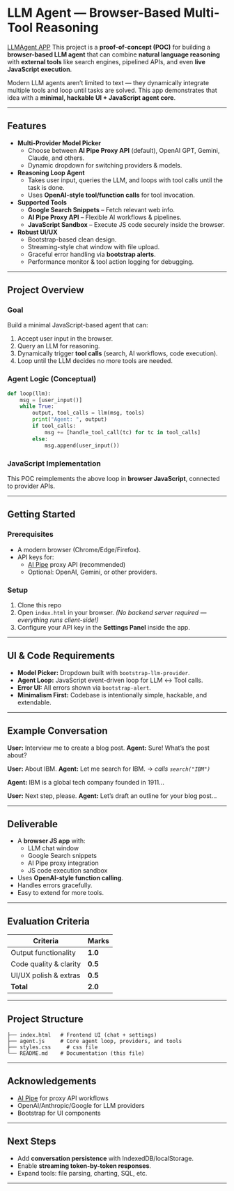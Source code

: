 # LLM Agent — Browser-Based Multi-Tool Reasoning
[LLMAgent APP](https://llm-agent-phi.vercel.app/)
This project is a **proof-of-concept (POC)** for building a **browser-based LLM agent** that can combine **natural language reasoning** with **external tools** like search engines, pipelined APIs, and even **live JavaScript execution**.

Modern LLM agents aren’t limited to text — they dynamically integrate multiple tools and loop until tasks are solved. This app demonstrates that idea with a **minimal, hackable UI + JavaScript agent core**.

-----

## Features

  - **Multi-Provider Model Picker**
      - Choose between **AI Pipe Proxy API** (default), OpenAI GPT, Gemini, Claude, and others.
      - Dynamic dropdown for switching providers & models.
  - **Reasoning Loop Agent**
      - Takes user input, queries the LLM, and loops with tool calls until the task is done.
      - Uses **OpenAI-style tool/function calls** for tool invocation.
  - **Supported Tools**
      - **Google Search Snippets** – Fetch relevant web info.
      - **AI Pipe Proxy API** – Flexible AI workflows & pipelines.
      - **JavaScript Sandbox** – Execute JS code securely inside the browser.
  - **Robust UI/UX**
      - Bootstrap-based clean design.
      - Streaming-style chat window with file upload.
      - Graceful error handling via **bootstrap alerts**.
      - Performance monitor & tool action logging for debugging.

-----

## Project Overview

### Goal

Build a minimal JavaScript-based agent that can:

1.  Accept user input in the browser.
2.  Query an LLM for reasoning.
3.  Dynamically trigger **tool calls** (search, AI workflows, code execution).
4.  Loop until the LLM decides no more tools are needed.

### Agent Logic (Conceptual)

```python
def loop(llm):
    msg = [user_input()]
    while True:
        output, tool_calls = llm(msg, tools)
        print("Agent: ", output)
        if tool_calls:
            msg += [handle_tool_call(tc) for tc in tool_calls]
        else:
            msg.append(user_input())
```

### JavaScript Implementation

This POC reimplements the above loop in **browser JavaScript**, connected to provider APIs.

-----

## Getting Started

### Prerequisites

  * A modern browser (Chrome/Edge/Firefox).
  * API keys for:
      * [AI Pipe](https://aipipe.org/) proxy API (recommended)
      * Optional: OpenAI, Gemini, or other providers.

### Setup

1.  Clone this repo
2.  Open `index.html` in your browser.
    *(No backend server required — everything runs client-side\!)*
3.  Configure your API key in the **Settings Panel** inside the app.

-----

## UI & Code Requirements

  * **Model Picker:** Dropdown built with `bootstrap-llm-provider`.
  * **Agent Loop:** JavaScript event-driven loop for LLM ↔ Tool calls.
  * **Error UI:** All errors shown via `bootstrap-alert`.
  * **Minimalism First:** Codebase is intentionally simple, hackable, and extendable.

-----

## Example Conversation

**User:** Interview me to create a blog post.
**Agent:** Sure\! What’s the post about?

**User:** About IBM.
**Agent:** Let me search for IBM.
→ *calls `search("IBM")`*

**Agent:** IBM is a global tech company founded in 1911...

**User:** Next step, please.
**Agent:** Let’s draft an outline for your blog post...

-----

## Deliverable

  * A **browser JS app** with:
      * LLM chat window
      * Google Search snippets
      * AI Pipe proxy integration
      * JS code execution sandbox
  * Uses **OpenAI-style function calling**.
  * Handles errors gracefully.
  * Easy to extend for more tools.

-----

## Evaluation Criteria

| Criteria | Marks |
| --- | --- |
| Output functionality | **1.0** |
| Code quality & clarity | **0.5** |
| UI/UX polish & extras | **0.5** |
| **Total** | **2.0** |

-----

## Project Structure

```
├── index.html   # Frontend UI (chat + settings)
├── agent.js     # Core agent loop, providers, and tools
├── styles.css     # css file
└── README.md    # Documentation (this file)
```

-----

## Acknowledgements

  * [AI Pipe](https://aipipe.org/) for proxy API workflows
  * OpenAI/Anthropic/Google for LLM providers
  * Bootstrap for UI components

-----

## Next Steps

  * Add **conversation persistence** with IndexedDB/localStorage.
  * Enable **streaming token-by-token responses**.
  * Expand tools: file parsing, charting, SQL, etc.

-----
